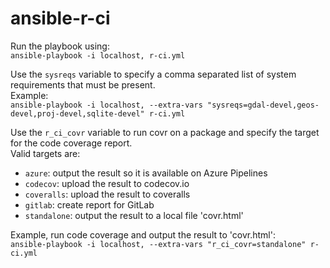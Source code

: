 # ansible-r-ci

Run the playbook using: <br />
`ansible-playbook -i localhost, r-ci.yml`

Use the `sysreqs` variable to specify a comma separated list of system
requirements that must be present. <br />
Example: <br />
`ansible-playbook -i localhost, --extra-vars "sysreqs=gdal-devel,geos-devel,proj-devel,sqlite-devel" r-ci.yml`

Use the `r_ci_covr` variable to run covr on a package and specify the
target for the code coverage report. <br />
Valid targets are: <br />
- `azure`: output the result so it is available on Azure Pipelines
- `codecov`: upload the result to codecov.io
- `coveralls`: upload the result to coveralls
- `gitlab`:  create report for GitLab
- `standalone`: output the result to a local file 'covr.html'

Example, run code coverage and output the result to 'covr.html': <br/>
`ansible-playbook -i localhost, --extra-vars "r_ci_covr=standalone" r-ci.yml`

